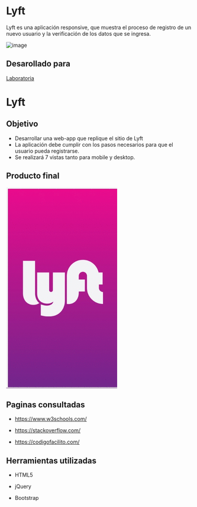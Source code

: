 # Lyft

Lyft es una aplicación responsive, que muestra el proceso de registro de un nuevo usuario y la verificación de los datos que se ingresa.



![image](https://user-images.githubusercontent.com/32306054/36365274-d73b4600-1516-11e8-9d80-85717913b6d2.png)


## Desarollado para
[Laboratoria](http://www.laboratoria.la/)



# Lyft

## Objetivo

* Desarrollar una web-app que replique el sitio de Lyft 
* La aplicación debe cumplir con los pasos necesarios para que el usuario pueda registrarse.
* Se realizará 7 vistas tanto para mobile y desktop.
## Producto final

   ![Lyft](assets/img/lyft.gif)

## Paginas consultadas

* https://www.w3schools.com/

* https://stackoverflow.com/

* https://codigofacilito.com/

## Herramientas utilizadas

* HTML5

* jQuery

* Bootstrap
 
